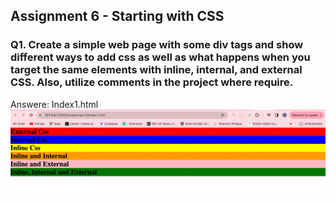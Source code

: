 ## Assignment 6 - Starting with CSS

### Q1. Create a simple web page with some div tags and show different ways to add css as well as what happens when you target the same elements with inline, internal, and external CSS. Also, utilize comments in the project where require.

Answere: Index1.html
![Alt text](image.png)
